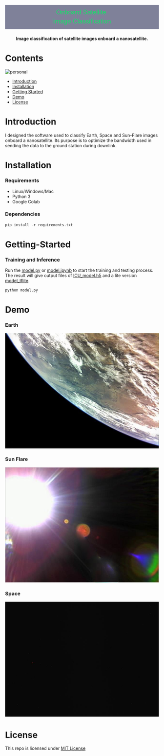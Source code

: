 <p align="center">
  <img 
    src="https://github.com/chandlerbing65nm/Onboard-Satellite-Image-Classification/blob/main/Onboard_Satellite__nImage_Classification.png?raw=true"
  >
</p>

<h4 align="center">Image classification of satellite images onboard a nanosatellite.</h4>


# Contents
![personal](https://img.shields.io/badge/project-chandlertimmdoloriel-red?style=for-the-badge&logo=appveyor)
* [Introduction](https://github.com/chandlerbing65nm/Onboard-Satellite-Image-Classification#Introduction)
* [Installation](https://github.com/chandlerbing65nm/Onboard-Satellite-Image-Classification#Installation)
* [Getting Started](https://github.com/chandlerbing65nm/Onboard-Satellite-Image-Classification#Getting-Started)
* [Demo](https://github.com/chandlerbing65nm/Onboard-Satellite-Image-Classification#Demo)
* [License](https://github.com/chandlerbing65nm/Onboard-Satellite-Image-Classification#License)

# Introduction
I designed the software used to classify Earth, Space and Sun-Flare images onboard a nanosatellite. Its purpose is to optimize the bandwidth used in sending the data to the ground station during downlink.

# Installation
### Requirements
- Linux/Windows/Mac
- Python 3
- Google Colab
### Dependencies
```python
pip install -r requirements.txt
```
    
# Getting-Started
### Training and Inference
Run the [model.py](https://github.com/chandlerbing65nm/Onboard-Satellite-Image-Classification/blob/main/model.py) or [model.ipynb](https://github.com/chandlerbing65nm/Onboard-Satellite-Image-Classification/blob/main/model.ipynb) to start the training and testing process. The result will give output files of [ICU_model.h5](https://github.com/chandlerbing65nm/Onboard-Satellite-Image-Classification/tree/main/Models) and a lite version [model_tflite](https://github.com/chandlerbing65nm/Onboard-Satellite-Image-Classification/tree/main/Models).
```python
python model.py
```
# Demo
### Earth
![alt text](https://github.com/chandlerbing65nm/Onboard-Satellite-Image-Classification/blob/main/Dataset/Test/Earth/BIRDS-3_Mongolia-1.jpg?raw=true)
### Sun Flare
![alt text](https://github.com/chandlerbing65nm/Onboard-Satellite-Image-Classification/blob/main/Dataset/Test/Flare/NanoSat-26.jpg?raw=true)
### Space
![alt text](https://github.com/chandlerbing65nm/Onboard-Satellite-Image-Classification/blob/main/Dataset/Test/Space/D2_MFC_2019-02-27T191956086_%5B000.000%5D-thumb.jpg?raw=true)

# License
This repo is licensed under [MIT License](https://github.com/chandlerbing65nm/Onboard-Satellite-Image-Classification/blob/main/LICENSE)
